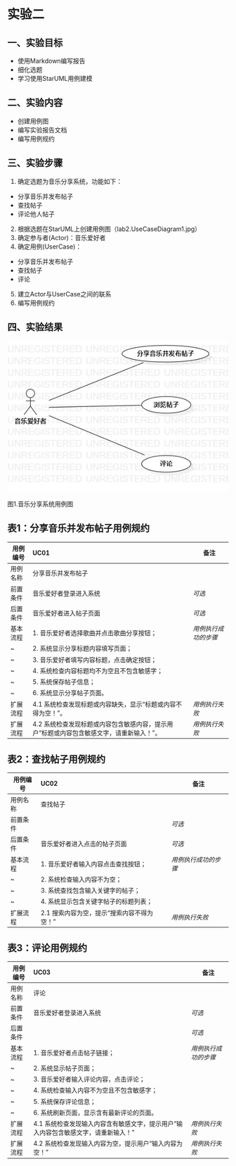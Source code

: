 # 实验二

## 一、实验目标
- 使用Markdown编写报告
- 细化选题
- 学习使用StarUML用例建模

## 二、实验内容
- 创建用例图
- 编写实验报告文档
- 编写用例规约

## 三、实验步骤

1.  确定选题为音乐分享系统，功能如下：
- 分享音乐并发布帖子
- 查找帖子
- 评论他人帖子

2.  根据选题在StarUML上创建用例图（lab2.UseCaseDiagram1.jpg）
3.  确定参与者(Actor)：音乐爱好者
4.  确定用例(UserCase)：
- 分享音乐并发布帖子
- 查找帖子
- 评论
5.  建立Actor与UserCase之间的联系
6.  编写用例规约

## 四、实验结果

![用例图](./lab2.UseCaseDiagram1.jpg)

图1.音乐分享系统用例图

## 表1：分享音乐并发布帖子用例规约

用例编号  | UC01 | 备注  
-|:-|-  
用例名称  | 分享音乐并发布帖子  |   
前置条件  | 音乐爱好者登录进入系统   | *可选*   
后置条件  | 音乐爱好者进入帖子页面     | *可选*   
基本流程  | 1. 音乐爱好者选择歌曲并点击歌曲分享按钮；  |*用例执行成功的步骤*    
~| 2. 系统显示分享标题内容填写页面；  |   
~| 3. 音乐爱好者填写内容标题，点击确定按钮；  |   
~| 4. 系统检查内容标题均不为空且不包含敏感字；  |   
~| 5. 系统保存帖子信息；  |   
~| 6. 系统显示分享帖子页面。  |  
扩展流程  | 4.1 系统检查发现标题或内容缺失，显示“标题或内容不得为空！”。 |*用例执行失败*    
扩展流程  | 4.2 系统检查发现标题或内容包含敏感内容，提示用户“标题或内容包含敏感文字，请重新输入！”。 |*用例执行失败* 

## 表2：查找帖子用例规约

用例编号  | UC02 | 备注  
-|:-|-  
用例名称  | 查找帖子  |   
前置条件  |    | *可选*   
后置条件  | 音乐爱好者进入点击的帖子页面     | *可选*   
基本流程  | 1. 音乐爱好者输入内容点击查找按钮；  |*用例执行成功的步骤* 
~| 2. 系统检查输入内容不为空；  | 
~| 3. 系统查找包含输入关键字的帖子；  | 
~| 4. 系统显示包含关键字帖子的标题列表；  |    
扩展流程  | 2.1 搜索内容为空，提示“搜索内容不得为空！”|*用例执行失败*  

## 表3：评论用例规约

用例编号  | UC03 | 备注  
-|:-|-  
用例名称  | 评论  |   
前置条件  |  音乐爱好者登录进入系统  | *可选*   
后置条件  |   | *可选*   
基本流程  | 1. 音乐爱好者点击帖子链接；  |*用例执行成功的步骤*    
~| 2. 系统显示帖子页面；  |
~| 3. 音乐爱好者输入评论内容，点击评论；  |   
~| 4. 系统检查输入内容不为空且不包含敏感字；  |  
~| 5. 系统保存评论信息；  |  
~| 6. 系统刷新页面，显示含有最新评论的页面。  |     
扩展流程  | 4.1 系统检查发现输入内容含有敏感文字，提示用户“输入内容包含敏感文字，请重新输入！” |*用例执行失败*  
扩展流程  | 4.2 系统检查发现输入内容为空，提示用户“输入内容为空！” |*用例执行失败*  
